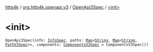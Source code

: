 [http4k](../../index.md) / [org.http4k.openapi.v3](../index.md) / [OpenApi3Spec](index.md) / [&lt;init&gt;](./-init-.md)

# &lt;init&gt;

`OpenApi3Spec(info: `[`InfoSpec`](../../org.http4k.openapi/-info-spec/index.md)`, paths: `[`Map`](https://kotlinlang.org/api/latest/jvm/stdlib/kotlin.collections/-map/index.html)`<`[`String`](https://kotlinlang.org/api/latest/jvm/stdlib/kotlin/-string/index.html)`, `[`Map`](https://kotlinlang.org/api/latest/jvm/stdlib/kotlin.collections/-map/index.html)`<`[`String`](https://kotlinlang.org/api/latest/jvm/stdlib/kotlin/-string/index.html)`, `[`PathV3Spec`](../-path-v3-spec/index.md)`>>, components: `[`ComponentsV3Spec`](../-components-v3-spec/index.md)` = ComponentsV3Spec())`